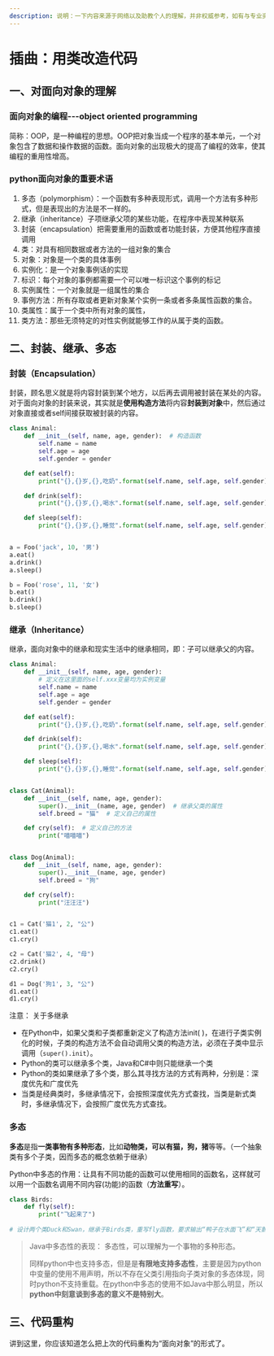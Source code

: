 ```yaml
---
description: 说明：一下内容来源于网络以及助教个人的理解，并非权威参考，如有与专业资料描述不一致的地方，请以专业资料为准。
---
```


# 插曲：用类改造代码

## 一、对面向对象的理解

### 面向对象的编程---object oriented programming

简称：OOP，是一种编程的思想。OOP把对象当成一个程序的基本单元，一个对象包含了数据和操作数据的函数。面向对象的出现极大的提高了编程的效率，使其编程的重用性增高。

### python面向对象的重要术语

1. 多态（polymorphism）：一个函数有多种表现形式，调用一个方法有多种形式，但是表现出的方法是不一样的。
2. 继承（inheritance）子项继承父项的某些功能，在程序中表现某种联系
3. 封装（encapsulation）把需要重用的函数或者功能封装，方便其他程序直接调用
4. 类：对具有相同数据或者方法的一组对象的集合
5. 对象：对象是一个类的具体事例
6. 实例化：是一个对象事例话的实现
7. 标识：每个对象的事例都需要一个可以唯一标识这个事例的标记
8. 实例属性：一个对象就是一组属性的集合
9. 事例方法：所有存取或者更新对象某个实例一条或者多条属性函数的集合。
10. 类属性：属于一个类中所有对象的属性，
11. 类方法：那些无须特定的对性实例就能够工作的从属于类的函数。&#x20;

## 二、封装、继承、多态

### 封装（Encapsulation）

封装，顾名思义就是将内容封装到某个地方，以后再去调用被封装在某处的内容。对于面向对象的封装来说，其实就是**使用构造方法**将内容**封装到对象**中，然后通过对象直接或者self间接获取被封装的内容。

```python
class Animal:
    def __init__(self, name, age, gender):  # 构造函数
        self.name = name
        self.age = age
        self.gender = gender

    def eat(self):
        print("{},{}岁,{},吃奶".format(self.name, self.age, self.gender))

    def drink(self):
        print("{},{}岁,{},喝水".format(self.name, self.age, self.gender))

    def sleep(self):
        print("{},{}岁,{},睡觉".format(self.name, self.age, self.gender))


a = Foo('jack', 10, '男')
a.eat()
a.drink()
a.sleep()

b = Foo('rose', 11, '女')
b.eat()
b.drink()
b.sleep()
```

### 继承（Inheritance）

继承，面向对象中的继承和现实生活中的继承相同，即：子可以继承父的内容。

```python
class Animal:
    def __init__(self, name, age, gender):
        # 定义在这里面的self.xxx变量均为实例变量
        self.name = name
        self.age = age
        self.gender = gender

    def eat(self):
        print("{},{}岁,{},吃奶".format(self.name, self.age, self.gender))

    def drink(self):
        print("{},{}岁,{},喝水".format(self.name, self.age, self.gender))

    def sleep(self):
        print("{},{}岁,{},睡觉".format(self.name, self.age, self.gender))


class Cat(Animal):
    def __init__(self, name, age, gender):
        super().__init__(name, age, gender)  # 继承父类的属性
        self.breed = "猫"  # 定义自己的属性

    def cry(self):  # 定义自己的方法
        print("喵喵喵")


class Dog(Animal):
    def __init__(self, name, age, gender):
        super().__init__(name, age, gender)
        self.breed = "狗"

    def cry(self):
        print("汪汪汪")


c1 = Cat('猫1', 2, "公")
c1.eat()
c1.cry()

c2 = Cat('猫2', 4, "母")
c2.drink()
c2.cry()

d1 = Dog('狗1', 3, "公")
d1.eat()
d1.cry()
```

注意： 关于多继承

* 在Python中，如果父类和子类都重新定义了构造方法init( )，在进行子类实例化的时候，子类的构造方法不会自动调用父类的构造方法，必须在子类中显示调用（`super().init`）。
* Python的类可以继承多个类，Java和C#中则只能继承一个类
* Python的类如果继承了多个类，那么其寻找方法的方式有两种，分别是：深度优先和广度优先
* 当类是经典类时，多继承情况下，会按照深度优先方式查找，当类是新式类时，多继承情况下，会按照广度优先方式查找。

### 多态

**多态**是指**一类事物有多种形态**，比如**动物类，可以有猫，狗，猪**等等。（一个抽象类有多个子类，因而多态的概念依赖于继承）

Python中多态的作用：让具有不同功能的函数可以使用相同的函数名，这样就可以用一个函数名调用不同内容(功能)的函数（**方法重写**）。

```python
class Birds:
    def fly(self):
        print("飞起来了")
        
# 设计两个类Duck和Swan，继承于Birds类，重写fly函数，要求输出“鸭子在水面飞”和“天鹅在空中翱翔”
```

> Java中多态性的表现： 多态性，可以理解为一个事物的多种形态。
>
> 同样python中也支持多态，但是是**有限地支持多态性**，主要是因为python中变量的使用不用声明，所以不存在父类引用指向子类对象的多态体现，同时python不支持重载。在python中多态的使用不如Java中那么明显，所以**python中刻意谈到多态的意义不是特别大**。&#x20;

## 三、代码重构

讲到这里，你应该知道怎么把上次的代码重构为“面向对象”的形式了。
